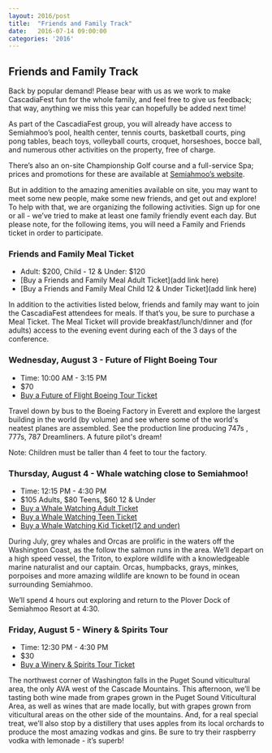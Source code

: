 ```yaml
---
layout: 2016/post
title:  "Friends and Family Track"
date:   2016-07-14 09:00:00
categories: '2016'
---
```


## Friends and Family Track

Back by popular demand! Please bear with us as we work to make CascadiaFest fun for the whole family, and feel free to give us feedback; that way, anything we miss this year can hopefully be added next time!

As part of the CascadiaFest group, you will already have access to Semiahmoo’s pool, health center, tennis courts, basketball courts, ping pong tables, beach toys, volleyball courts, croquet, horseshoes, bocce ball, and numerous other activities on the property, free of charge.  

There’s also an on-site Championship Golf course and a full-service Spa; prices and promotions for these are available at [Semiahmoo’s website](http://www.semiahmoo.com).

But in addition to the amazing amenities available on site, you may want to meet some new people, make some new friends, and get out and explore!  To help with that, we are organizing the following activities.  Sign up for one or all - we’ve tried to make at least one family friendly event each day.  But please note, for the following items, you will need a Family and Friends ticket in order to participate.

### Friends and Family Meal Ticket 

* Adult: $200, Child - 12 & Under: $120
* [Buy a Friends and Family Meal Adult Ticket](add link here)
* [Buy a Friends and Family Meal Child 12 & Under Ticket](add link here)

In addition to the activities listed below, friends and family may want to join the CascadiaFest attendees for meals. If that’s you, be sure to purchase a Meal Ticket. The Meal Ticket will provide breakfast/lunch/dinner and (for adults) access to the evening event during each of the 3 days of the conference.

### Wednesday, August 3 - Future of Flight Boeing Tour

* Time: 10:00 AM - 3:15 PM
* $70
* [Buy a Future of Flight Boeing Tour Ticket](https://ti.to/event-loop/cascadiafest-2016/with/7qs-ufsgsim)

Travel down by bus to the Boeing Factory in Everett and explore the largest building in the world (by volume) and see where some of the world's neatest planes are assembled. See the production line producing 747s , 777s, 787 Dreamliners. A future pilot's dream!

Note: Children must be taller than 4 feet to tour the factory.  

### Thursday, August 4 - Whale watching close to Semiahmoo!

* Time: 12:15 PM - 4:30 PM
* $105 Adults, $80 Teens, $60 12 & Under
* [Buy a Whale Watching Adult Ticket](https://ti.to/event-loop/cascadiafest-2016/with/f-ywvlmwp4w)
* [Buy a Whale Watching Teen Ticket](https://ti.to/event-loop/cascadiafest-2016/with/o2p2yllvbva)
* [Buy a Whale Watching Kid Ticket(12 and under)](https://ti.to/event-loop/cascadiafest-2016/with/xfkwvtd6dke)

During July, grey whales and Orcas are prolific in the waters off the Washington Coast, as the follow the salmon runs in the area. We’ll depart on a high speed vessel, the Triton, to explore wildlife with a knowledgeable marine naturalist and our captain. Orcas, humpbacks, grays, minkes, porpoises and more amazing wildlife are known to be found in ocean surrounding Semiahmoo.

We’ll spend 4 hours out exploring and return to the Plover Dock of Semiahmoo Resort at 4:30. 


### Friday, August 5 - Winery & Spirits Tour 

* Time: 12:30 PM - 4:30 PM
* $30
* [Buy a Winery & Spirits Tour Ticket](https://ti.to/event-loop/cascadiafest-2016/with/5igmigwlmca)

The northwest corner of Washington falls in the Puget Sound viticultural area, the only AVA west of the Cascade Mountains. This afternoon, we’ll be tasting both wine made from grapes grown in the Puget Sound Viticultural Area, as well as wines that are made locally, but with grapes grown from viticultural areas on the other side of the mountains. And, for a real special treat, we’ll also stop by a distillery that uses apples from its local orchards to produce the most amazing vodkas and gins. Be sure to try their raspberry vodka with lemonade - it’s superb!
